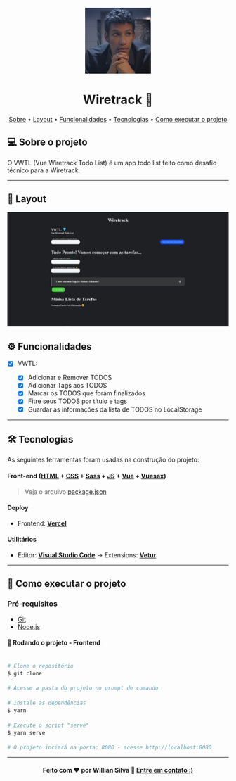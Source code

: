 <p align="center"><a href="https://www.linkedin.com/in/wiriyamu/" target="_blank" rel="noopener noreferrer"><img width="150" src="./src/assets/images/wiriyamu.jpg" alt="Ignição Digital"></a></p>
<h1 align="center"> Wiretrack 🏢</h1>

<!-- Index session-->
<p align="center">
 <a href="#-sobre-o-projeto">Sobre</a> •
 <a href="#-layout">Layout</a> • 
 <a href="#-funcionalidades">Funcionalidades</a> • 
 <a href="#-tecnologias">Tecnologias</a> • 
 <a href="#-como-executar-o-projeto">Como executar o projeto</a> 
</p>

<!--About session-->

## 💻 Sobre o projeto

O VWTL (Vue Wiretrack Todo List) é um app todo list feito como desafio técnico para a Wiretrack.

---

<!--Layout session-->

## 🎨 Layout

<p align="center"><img width="1500" src="./src/assets/images/layout.png" alt="Ignição Digital"></a></p>

## <!--Functionalities session-->

## ⚙️ Funcionalidades

- [x] VWTL:

  - [x] Adicionar e Remover TODOS
  - [x] Adicionar Tags aos TODOS
  - [x] Marcar os TODOS que foram finalizados
  - [x] Fitre seus TODOS por título e tags
  - [x] Guardar as informações da lista de TODOS no LocalStorage

---

<!--Tecnologies session-->

## 🛠 Tecnologias

As seguintes ferramentas foram usadas na construção do projeto:

#### **Front-end** ([HTML](https://developer.mozilla.org/pt-BR/docs/Web/HTML) + [CSS](https://developer.mozilla.org/pt-BR/docs/Web/CSS) + [Sass](https://sass-lang.com/) + [JS](https://developer.mozilla.org/pt-BR/docs/Web/JavaScript) + [Vue](https://br.vuejs.org/) + [Vuesax](https://lusaxweb.github.io/vuesax/))

> Veja o arquivo [package.json](./package.json)

#### **Deploy**

- Frontend: **[Vercel](https://vercel.com/)**

#### **Utilitários**

- Editor: **[Visual Studio Code](https://code.visualstudio.com/)** → Extensions: **[Vetur](https://marketplace.visualstudio.com/items?itemName=octref.vetur)**

---

<!--Running session-->

## 🚀 Como executar o projeto

<!--Obs-->

### Pré-requisitos

- [Git](https://git-scm.com)
- [Node.js](https://nodejs.org/en/)

#### 🎲 Rodando o projeto - Frontend

```bash

# Clone o repositório
$ git clone

# Acesse a pasta do projeto no prompt de comando

# Instale as dependências
$ yarn

# Execute o script "serve"
$ yarn serve

# O projeto inciará na porta: 8080 - acesse http://localhost:8080

```

---

<!--Bottom session-->
<h4 align=center>Feito com ❤️ por Willian Silva 👋 <a href="https://www.linkedin.com/in/wiriyamu/">Entre em contato :)</a></a></h4>
